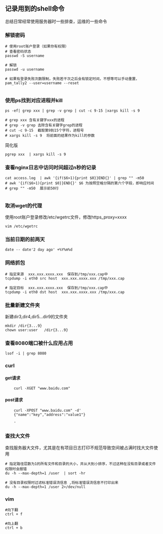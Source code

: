 ## 记录用到的shell命令

总结日常经常使用服务器时一些排查，运维的一些命令

### 解锁密码
```
# 使用root账户登录（如果你有权限）
# 查看密码状态
passwd -S username

# 解锁
passwd -u username

# 如果有登录失败次数限制，失败若干次之后会有锁定时间，不想等可以手动重置，
pam_tally2 --user=username --reset


```




### 使用ps找到对应进程并kill

```
ps -ef| grep xxx | grep -v grep | cut -c 9-15 |xargs kill -s 9

# grep xxx 含有关键字xxx的进程
# grep -v grep 去除含有关键字grep的进程
# cut -c 9-15  截取第9到15个字符，进程号
# xargs kill -s 9  将前面的结果作为kill的参数 

```
 简化版

```
pgrep xxx  | xargs kill -s 9

```

### 查看nginx日志中访问时间超过n秒的记录

```
cat access.log  | awk '{if($6>1){print $0}}END{}' | grep "" -m50
# awk '{if($6>1){print $0}}END{}' $6 为按照空格分隔的第六个字段，即响应时间
# grep "" -m50  展示前50行


```


### 取消wget的代理
使用root账户登录修改/etc/wgetrc文件，修改https_proxy=xxxx
```
vim /etc/wgetrc

```


### 当前日期的前两天

```
date -- date'2 day ago' +%Y%m%d

```


### 网络抓包
```
# 指定来源  xxx.xxx.xxxx.xxx  保存到/tmp/xxx.cap中
tcpdump -i eth0 src host  xxx.xxx.xxxx.xxx /tmp/xxx.cap

# 指定目标  xxx.xxx.xxxx.xxx  保存到/tmp/xxx.cap中
tcpdump -i eth0 dst host  xxx.xxx.xxxx.xxx /tmp/xxx.cap

```


### 批量新建文件夹
新建dir3,dir4,dir5...dir9的文件夹
```
mkdir /dir{3...9} 
chown user:user   /dir{3...9}
```


### 查看8080端口被什么应用占用
```
lsof -i | grep 8080
```

### curl
#### get请求

```
    curl -XGET "www.baidu.com"

```

#### post请求

```
    curl -XPOST "www.baidu.com" -d'
    {"name":"key","address":"value1"}
    
    '

```

### 查找大文件

查找服务器大文件，尤其是在有项目日志打印不规范导致空间被占满时找大文件使用

```
# 指定路径层数为1的所有文件和目录的大小，并从大到小排序，不过这种在没有目录或者文件权限时会报错
du -h --max-depth=1 /user  | sort -hr 

# 没有目录权限时过滤标准错误流信息 ,将标准错误流信息不打印出来
du -h --max-depth=1 /user 2>/dev/null
```



### vim

```
#向下翻
ctrl + f

#向上翻
ctrl + b
```


